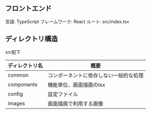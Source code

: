 ## フロントエンド

言語: TypeScript 
フレームワーク: React
ルート: src/index.tsx

## ディレクトリ構造
src配下

| ディレクトリ名    | 概要                  |
|------------|---------------------|
| common     | コンポーネントに依存しない一般的な処理 |
| components | 機能単位、画面描画のtsx       |
| config     | 設定ファイル              |
| images     | 画面描画で利用する画像         |
